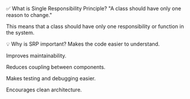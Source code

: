 ✅ What is Single Responsibility Principle?
"A class should have only one reason to change."

This means that a class should have only one responsibility or function in the system.

💡 Why is SRP important?
Makes the code easier to understand.

Improves maintainability.

Reduces coupling between components.

Makes testing and debugging easier.

Encourages clean architecture.

